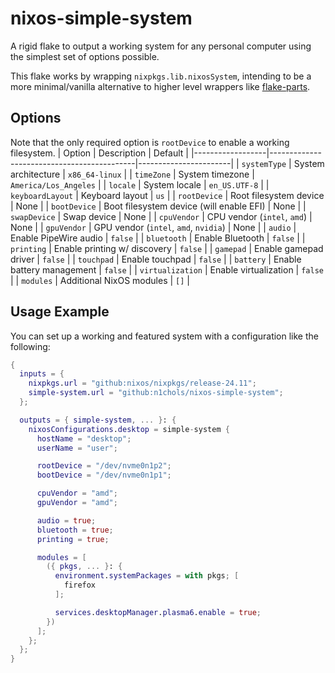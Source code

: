 # nixos-simple-system
A rigid flake to output a working system for any personal computer using the simplest set of options possible.

This flake works by wrapping `nixpkgs.lib.nixosSystem`, intending to be a more minimal/vanilla alternative to higher level wrappers like [flake-parts](https://github.com/hercules-ci/flake-parts).

## Options
Note that the only required option is `rootDevice` to enable a working filesystem.
| Option           | Description                                | Default               |
|------------------|--------------------------------------------|-----------------------|
| `systemType`     | System architecture                        | `x86_64-linux`        |
| `timeZone`       | System timezone                            | `America/Los_Angeles` |
| `locale`         | System locale                              | `en_US.UTF-8`         |
| `keyboardLayout` | Keyboard layout                            | `us`                  |
| `rootDevice`     | Root filesystem device                     | None                  |
| `bootDevice`     | Boot filesystem device (will enable EFI)   | None                  |
| `swapDevice`     | Swap device                                | None                  |
| `cpuVendor`      | CPU vendor (`intel`, `amd`)                | None                  |
| `gpuVendor`      | GPU vendor (`intel`, `amd`, `nvidia`)      | None                  |
| `audio`          | Enable PipeWire audio                      | `false`               |
| `bluetooth`      | Enable Bluetooth                           | `false`               |
| `printing`       | Enable printing w/ discovery               | `false`               |
| `gamepad`        | Enable gamepad driver                      | `false`               |
| `touchpad`       | Enable touchpad                            | `false`               |
| `battery`        | Enable battery management                  | `false`               |
| `virtualization` | Enable virtualization                      | `false`               |
| `modules`        | Additional NixOS modules                   | `[]`                  |

## Usage Example
You can set up a working and featured system with a configuration like the following:
```nix
{
  inputs = {
    nixpkgs.url = "github:nixos/nixpkgs/release-24.11";
    simple-system.url = "github:n1chols/nixos-simple-system";
  };

  outputs = { simple-system, ... }: {
    nixosConfigurations.desktop = simple-system {
      hostName = "desktop";
      userName = "user";

      rootDevice = "/dev/nvme0n1p2";
      bootDevice = "/dev/nvme0n1p1";

      cpuVendor = "amd";
      gpuVendor = "amd";

      audio = true;
      bluetooth = true;
      printing = true;

      modules = [
        ({ pkgs, ... }: {
          environment.systemPackages = with pkgs; [
            firefox
          ];

          services.desktopManager.plasma6.enable = true;
        })
      ];
    };
  };
}
```
